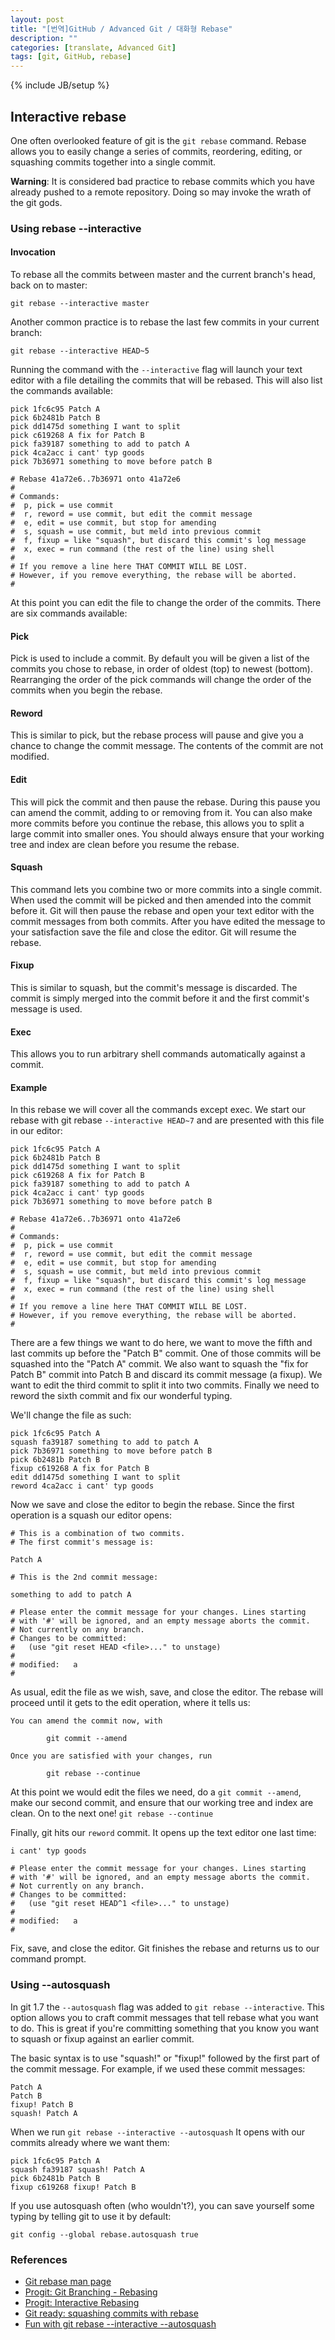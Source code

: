 ```yaml
---
layout: post
title: "[번역]GitHub / Advanced Git / 대화형 Rebase"
description: ""
categories: [translate, Advanced Git]
tags: [git, GitHub, rebase]
---
```

{% include JB/setup %}

## Interactive rebase

One often overlooked feature of git is the `git rebase` command. Rebase allows you to easily change a series of commits, reordering, editing, or squashing commits together into a single commit.

**Warning**: It is considered bad practice to rebase commits which you have already pushed to a remote repository. Doing so may invoke the wrath of the git gods.	


<h3>Using rebase --interactive</h3>

#### Invocation

To rebase all the commits between master and the current branch's head, back on to master:

	git rebase --interactive master

Another common practice is to rebase the last few commits in your current branch:

	git rebase --interactive HEAD~5

Running the command with the `--interactive` flag will launch your text editor with a file detailing the commits that will be rebased. This will also list the commands available:

	pick 1fc6c95 Patch A
	pick 6b2481b Patch B
	pick dd1475d something I want to split
	pick c619268 A fix for Patch B
	pick fa39187 something to add to patch A
	pick 4ca2acc i cant' typ goods
	pick 7b36971 something to move before patch B

	# Rebase 41a72e6..7b36971 onto 41a72e6
	#
	# Commands:
	#  p, pick = use commit
	#  r, reword = use commit, but edit the commit message
	#  e, edit = use commit, but stop for amending
	#  s, squash = use commit, but meld into previous commit
	#  f, fixup = like "squash", but discard this commit's log message
	#  x, exec = run command (the rest of the line) using shell
	#
	# If you remove a line here THAT COMMIT WILL BE LOST.
	# However, if you remove everything, the rebase will be aborted.
	#

At this point you can edit the file to change the order of the commits. There are six commands available:

#### Pick

Pick is used to include a commit. By default you will be given a list of the commits you chose to rebase, in order of oldest (top) to newest (bottom). Rearranging the order of the pick commands will change the order of the commits when you begin the rebase.

#### Reword

This is similar to pick, but the rebase process will pause and give you a chance to change the commit message. The contents of the commit are not modified.

#### Edit

This will pick the commit and then pause the rebase. During this pause you can amend the commit, adding to or removing from it. You can also make more commits before you continue the rebase, this allows you to split a large commit into smaller ones. You should always ensure that your working tree and index are clean before you resume the rebase.

#### Squash

This command lets you combine two or more commits into a single commit. When used the commit will be picked and then amended into the commit before it. Git will then pause the rebase and open your text editor with the commit messages from both commits. After you have edited the message to your satisfaction save the file and close the editor. Git will resume the rebase.

#### Fixup

This is similar to squash, but the commit's message is discarded. The commit is simply merged into the commit before it and the first commit's message is used.

#### Exec

This allows you to run arbitrary shell commands automatically against a commit.

#### Example

In this rebase we will cover all the commands except exec. We start our rebase with git rebase `--interactive HEAD~7` and are presented with this file in our editor:

	pick 1fc6c95 Patch A
	pick 6b2481b Patch B
	pick dd1475d something I want to split
	pick c619268 A fix for Patch B
	pick fa39187 something to add to patch A
	pick 4ca2acc i cant' typ goods
	pick 7b36971 something to move before patch B

	# Rebase 41a72e6..7b36971 onto 41a72e6
	#
	# Commands:
	#  p, pick = use commit
	#  r, reword = use commit, but edit the commit message
	#  e, edit = use commit, but stop for amending
	#  s, squash = use commit, but meld into previous commit
	#  f, fixup = like "squash", but discard this commit's log message
	#  x, exec = run command (the rest of the line) using shell
	#
	# If you remove a line here THAT COMMIT WILL BE LOST.
	# However, if you remove everything, the rebase will be aborted.
	#

There are a few things we want to do here, we want to move the fifth and last commits up before the "Patch B" commit. One of those commits will be squashed into the "Patch A" commit. We also want to squash the "fix for Patch B" commit into Patch B and discard its commit message (a fixup). We want to edit the third commit to split it into two commits. Finally we need to reword the sixth commit and fix our wonderful typing.

We'll change the file as such:

	pick 1fc6c95 Patch A
	squash fa39187 something to add to patch A
	pick 7b36971 something to move before patch B
	pick 6b2481b Patch B
	fixup c619268 A fix for Patch B
	edit dd1475d something I want to split
	reword 4ca2acc i cant' typ goods

Now we save and close the editor to begin the rebase. Since the first operation is a squash our editor opens:

	# This is a combination of two commits.
	# The first commit's message is:

	Patch A

	# This is the 2nd commit message:

	something to add to patch A

	# Please enter the commit message for your changes. Lines starting
	# with '#' will be ignored, and an empty message aborts the commit.
	# Not currently on any branch.
	# Changes to be committed:
	#   (use "git reset HEAD <file>..." to unstage)
	#
	# modified:   a
	#

As usual, edit the file as we wish, save, and close the editor. The rebase will proceed until it gets to the edit operation, where it tells us:

	You can amend the commit now, with

	        git commit --amend

	Once you are satisfied with your changes, run

	        git rebase --continue

At this point we would edit the files we need, do a `git commit --amend`, make our second commit, and ensure that our working tree and index are clean. On to the next one! `git rebase --continue`

Finally, git hits our `reword` commit. It opens up the text editor one last time:

	i cant' typ goods

	# Please enter the commit message for your changes. Lines starting
	# with '#' will be ignored, and an empty message aborts the commit.
	# Not currently on any branch.
	# Changes to be committed:
	#   (use "git reset HEAD^1 <file>..." to unstage)
	#
	# modified:   a
	#

Fix, save, and close the editor. Git finishes the rebase and returns us to our command prompt.



<h3>Using --autosquash</h3>

In git 1.7 the `--autosquash` flag was added to `git rebase --interactive`. This option allows you to craft commit messages that tell rebase what you want to do. This is great if you're committing something that you know you want to squash or fixup against an earlier commit.

The basic syntax is to use "squash!" or "fixup!" followed by the first part of the commit message. For example, if we used these commit messages:

	Patch A
	Patch B
	fixup! Patch B
	squash! Patch A

When we run `git rebase --interactive --autosquash` It opens with our commits already where we want them:

	pick 1fc6c95 Patch A
	squash fa39187 squash! Patch A
	pick 6b2481b Patch B
	fixup c619268 fixup! Patch B

If you use autosquash often (who wouldn't?), you can save yourself some typing by telling git to use it by default:

	git config --global rebase.autosquash true



### References

- [Git rebase man page](http://git-scm.com/docs/git-rebase)
- [Progit: Git Branching - Rebasing](http://git-scm.com/book/en/Git-Branching-Rebasing)
- [Progit: Interactive Rebasing](http://git-scm.com/book/en/Git-Tools-Rewriting-History#Changing-Multiple-Commit-Messages)
- [Git ready: squashing commits with rebase](http://gitready.com/advanced/2009/02/10/squashing-commits-with-rebase.html)
- [Fun with git rebase --interactive --autosquash](http://technosorcery.net/blog/2010/02/07/fun-with-the-upcoming-1-7-release-of-git-rebase---interactive---autosquash/)